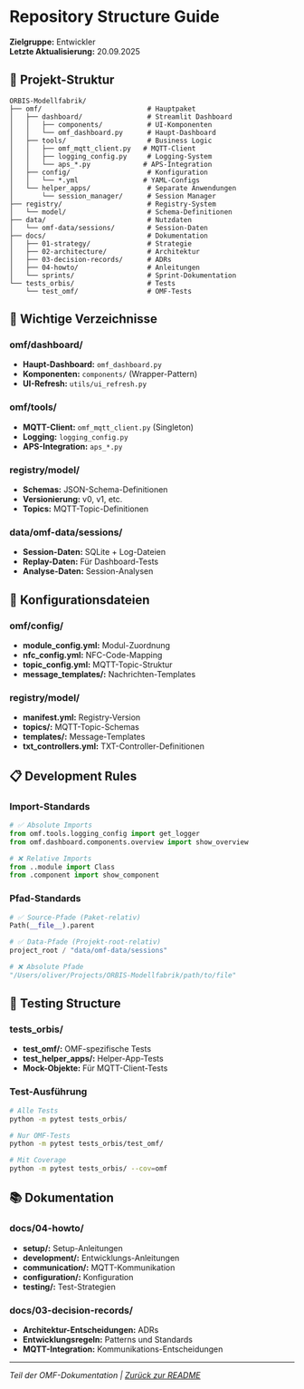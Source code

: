 # Repository Structure Guide

**Zielgruppe:** Entwickler  
**Letzte Aktualisierung:** 20.09.2025

## 📁 Projekt-Struktur

```
ORBIS-Modellfabrik/
├── omf/                          # Hauptpaket
│   ├── dashboard/                # Streamlit Dashboard
│   │   ├── components/           # UI-Komponenten
│   │   └── omf_dashboard.py      # Haupt-Dashboard
│   ├── tools/                    # Business Logic
│   │   ├── omf_mqtt_client.py   # MQTT-Client
│   │   ├── logging_config.py     # Logging-System
│   │   └── aps_*.py             # APS-Integration
│   ├── config/                   # Konfiguration
│   │   └── *.yml                # YAML-Configs
│   └── helper_apps/              # Separate Anwendungen
│       └── session_manager/      # Session Manager
├── registry/                     # Registry-System
│   └── model/                    # Schema-Definitionen
├── data/                         # Nutzdaten
│   └── omf-data/sessions/        # Session-Daten
├── docs/                         # Dokumentation
│   ├── 01-strategy/              # Strategie
│   ├── 02-architecture/          # Architektur
│   ├── 03-decision-records/      # ADRs
│   ├── 04-howto/                 # Anleitungen
│   └── sprints/                  # Sprint-Dokumentation
└── tests_orbis/                  # Tests
    └── test_omf/                 # OMF-Tests
```

## 🎯 Wichtige Verzeichnisse

### **omf/dashboard/**
- **Haupt-Dashboard:** `omf_dashboard.py`
- **Komponenten:** `components/` (Wrapper-Pattern)
- **UI-Refresh:** `utils/ui_refresh.py`

### **omf/tools/**
- **MQTT-Client:** `omf_mqtt_client.py` (Singleton)
- **Logging:** `logging_config.py`
- **APS-Integration:** `aps_*.py`

### **registry/model/**
- **Schemas:** JSON-Schema-Definitionen
- **Versionierung:** v0, v1, etc.
- **Topics:** MQTT-Topic-Definitionen

### **data/omf-data/sessions/**
- **Session-Daten:** SQLite + Log-Dateien
- **Replay-Daten:** Für Dashboard-Tests
- **Analyse-Daten:** Session-Analysen

## 🔧 Konfigurationsdateien

### **omf/config/**
- **module_config.yml:** Modul-Zuordnung
- **nfc_config.yml:** NFC-Code-Mapping
- **topic_config.yml:** MQTT-Topic-Struktur
- **message_templates/:** Nachrichten-Templates

### **registry/model/**
- **manifest.yml:** Registry-Version
- **topics/:** MQTT-Topic-Schemas
- **templates/:** Message-Templates
- **txt_controllers.yml:** TXT-Controller-Definitionen

## 📋 Development Rules

### **Import-Standards**
```python
# ✅ Absolute Imports
from omf.tools.logging_config import get_logger
from omf.dashboard.components.overview import show_overview

# ❌ Relative Imports
from ..module import Class
from .component import show_component
```

### **Pfad-Standards**
```python
# ✅ Source-Pfade (Paket-relativ)
Path(__file__).parent

# ✅ Data-Pfade (Projekt-root-relativ)
project_root / "data/omf-data/sessions"

# ❌ Absolute Pfade
"/Users/oliver/Projects/ORBIS-Modellfabrik/path/to/file"
```

## 🧪 Testing Structure

### **tests_orbis/**
- **test_omf/:** OMF-spezifische Tests
- **test_helper_apps/:** Helper-App-Tests
- **Mock-Objekte:** Für MQTT-Client-Tests

### **Test-Ausführung**
```bash
# Alle Tests
python -m pytest tests_orbis/

# Nur OMF-Tests
python -m pytest tests_orbis/test_omf/

# Mit Coverage
python -m pytest tests_orbis/ --cov=omf
```

## 📚 Dokumentation

### **docs/04-howto/**
- **setup/:** Setup-Anleitungen
- **development/:** Entwicklungs-Anleitungen
- **communication/:** MQTT-Kommunikation
- **configuration/:** Konfiguration
- **testing/:** Test-Strategien

### **docs/03-decision-records/**
- **Architektur-Entscheidungen:** ADRs
- **Entwicklungsregeln:** Patterns und Standards
- **MQTT-Integration:** Kommunikations-Entscheidungen

---

*Teil der OMF-Dokumentation | [Zurück zur README](../../README.md)*
